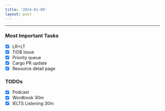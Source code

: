 ```yaml
---
title: '2024-01-08'
layout: post
---
```


---

### Most Important Tasks

- [x] LR+LT
- [x] TiDB Issue
- [x] Priority queue
- [x] Cargo PR update
- [x] Resource detail page

### TODOs

- [x] Podcast
- [x] Wordbook 30m
- [x] IELTS Listening 30m
